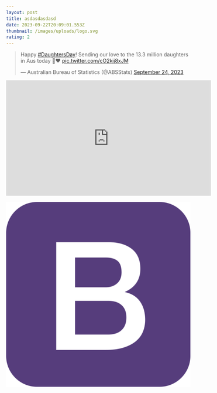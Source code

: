 ```yaml
---
layout: post
title: asdasdasdasd
date: 2023-09-22T20:09:01.553Z
thumbnail: /images/uploads/logo.svg
rating: 2
---
```

<blockquote class="twitter-tweet"><p lang="en" dir="ltr">Happy <a href="https://twitter.com/hashtag/DaughtersDay?src=hash&amp;ref_src=twsrc%5Etfw">#DaughtersDay</a>! Sending our love to the 13.3 million daughters in Aus today 🤗❤️ <a href="https://t.co/cO2kij8xJM">pic.twitter.com/cO2kij8xJM</a></p>&mdash; Australian Bureau of Statistics (@ABSStats) <a href="https://twitter.com/ABSStats/status/1705733794265710993?ref_src=twsrc%5Etfw">September 24, 2023</a></blockquote> <script async src="https://platform.twitter.com/widgets.js" charset="utf-8"></script>

<iframe width="560" height="315" src="https://www.youtube.com/embed/seQl5_HG7LU?si=To-xGT5goTxwOsgL" title="YouTube video player" frameborder="0" allow="accelerometer; autoplay; clipboard-write; encrypted-media; gyroscope; picture-in-picture; web-share" allowfullscreen></iframe>

![asdasd](/images/uploads/logo.svg "asdasdasd")